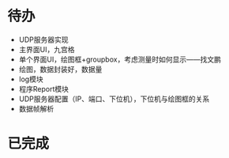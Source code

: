 # 待办
- UDP服务器实现
- 主界面UI，九宫格
- 单个界面UI，绘图框+groupbox，考虑测量时如何显示——找文鹏
- 绘图，数据封装好，数据量
- log模块
- 程序Report模块
- UDP服务器配置（IP、端口、下位机），下位机与绘图框的关系
- 数据帧解析


# 已完成
